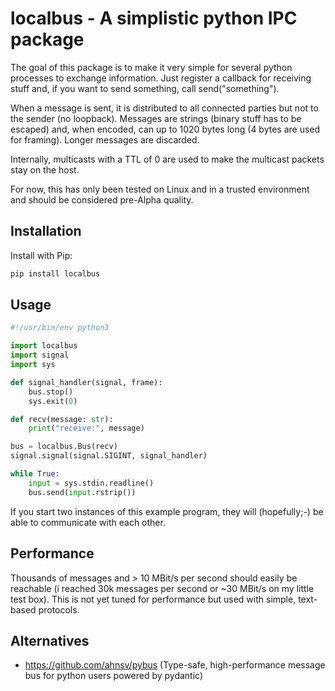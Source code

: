 # localbus - A simplistic python IPC package

The goal of this package is to make it very simple for several python processes to exchange information. Just register a callback for receiving stuff and, if you want to send something, call send("something").

When a message is sent, it is distributed to all connected parties but not to the sender (no loopback). Messages are strings (binary stuff has to be escaped) and, when encoded, can up to 1020 bytes long (4 bytes are used for framing). Longer messages are discarded.

Internally, multicasts with a TTL of 0 are used to make the multicast packets stay on the host.

For now, this has only been tested on Linux and in a trusted environment and should be considered pre-Alpha quality.

## Installation

Install with Pip:

```bash
pip install localbus
```

## Usage

```python
#!/usr/bin/env python3

import localbus
import signal
import sys

def signal_handler(signal, frame):
    bus.stop()
    sys.exit(0)

def recv(message: str):
    print("receive:", message)

bus = localbus.Bus(recv)
signal.signal(signal.SIGINT, signal_handler)

while True:
    input = sys.stdin.readline()
    bus.send(input.rstrip())
```

If you start two instances of this example program, they will (hopefully;-) be able to communicate with each other.

## Performance

Thousands of messages and > 10 MBit/s per second should easily be reachable (i reached 30k messages per second or ~30 MBit/s on my little test box). This is not yet tuned for performance but used with simple, text-based protocols.

## Alternatives

* https://github.com/ahnsv/pybus (Type-safe, high-performance message bus for python users powered by pydantic)

